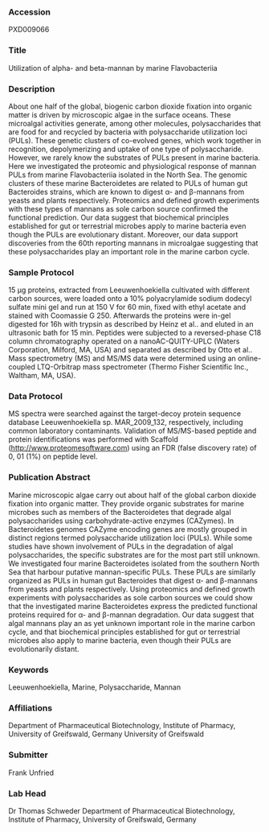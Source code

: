 ### Accession
PXD009066

### Title
Utilization of alpha- and beta-mannan by marine Flavobacteriia

### Description
About one half of the global, biogenic carbon dioxide fixation into organic matter is driven by microscopic algae in the surface oceans. These microalgal activities generate, among other molecules, polysaccharides that are food for and recycled by bacteria with polysaccharide utilization loci (PULs). These genetic clusters of co-evolved genes, which work together in recognition, depolymerizing and uptake of one type of polysaccharide. However, we rarely know the substrates of PULs present in marine bacteria. Here we investigated the proteomic and physiological response of mannan PULs from marine Flavobacteriia isolated in the North Sea. The genomic clusters of these marine Bacteroidetes are related to PULs of human gut Bacteroides strains, which are known to digest α- and β-mannans from yeasts and plants respectively. Proteomics and defined growth experiments with these types of mannans as sole carbon source confirmed the functional prediction. Our data suggest that biochemical principles established for gut or terrestrial microbes apply to marine bacteria even though the PULs are evolutionary distant. Moreover, our data support discoveries from the 60th reporting mannans in microalgae suggesting that these polysaccharides play an important role in the marine carbon cycle.

### Sample Protocol
15 µg proteins, extracted from Leeuwenhoekiella cultivated with different carbon sources, were loaded onto a 10% polyacrylamide sodium dodecyl sulfate mini gel and run at 150 V for 60 min, fixed with ethyl acetate and stained with Coomassie G 250. Afterwards the proteins were in-gel digested for 16h with trypsin as described by Heinz et al.. and eluted in an ultrasonic bath for 15 min. Peptides were subjected to a reversed-phase C18 column chromatography operated on a nanoAC-QUITY-UPLC (Waters Corporation, Milford, MA, USA) and separated as described by Otto et al.. Mass spectrometry (MS) and MS/MS data were determined using an online-coupled LTQ-Orbitrap mass spectrometer (Thermo Fisher Scientific Inc., Waltham, MA, USA).

### Data Protocol
MS spectra were searched against the target-decoy protein sequence database  Leeuwenhoekiella sp. MAR_2009_132, respectively, including common laboratory contaminants. Validation of MS/MS-based peptide and protein identifications was performed with Scaffold (http://www.proteomesoftware.com) using an FDR (false discovery rate) of 0, 01 (1%) on peptide level.

### Publication Abstract
Marine microscopic algae carry out about half of the global carbon dioxide fixation into organic matter. They provide organic substrates for marine microbes such as members of the Bacteroidetes that degrade algal polysaccharides using carbohydrate-active enzymes (CAZymes). In Bacteroidetes genomes CAZyme encoding genes are mostly grouped in distinct regions termed polysaccharide utilization loci (PULs). While some studies have shown involvement of PULs in the degradation of algal polysaccharides, the specific substrates are for the most part still unknown. We investigated four marine Bacteroidetes isolated from the southern North Sea that harbour putative mannan-specific PULs. These PULs are similarly organized as PULs in human gut Bacteroides that digest &#x3b1;- and &#x3b2;-mannans from yeasts and plants respectively. Using proteomics and defined growth experiments with polysaccharides as sole carbon sources we could show that the investigated marine Bacteroidetes express the predicted functional proteins required for &#x3b1;- and &#x3b2;-mannan degradation. Our data suggest that algal mannans play an as yet unknown important role in the marine carbon cycle, and that biochemical principles established for gut or terrestrial microbes also apply to marine bacteria, even though their PULs are evolutionarily distant.

### Keywords
Leeuwenhoekiella, Marine, Polysaccharide, Mannan

### Affiliations
Department of Pharmaceutical Biotechnology, Institute of Pharmacy, University of Greifswald, Germany
University of Greifswald

### Submitter
Frank Unfried

### Lab Head
Dr Thomas Schweder
Department of Pharmaceutical Biotechnology, Institute of Pharmacy, University of Greifswald, Germany



